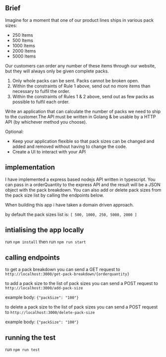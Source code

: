 ## Brief

Imagine for a moment that one of our product lines ships in various pack sizes:

- 250 Items
- 500 Items
- 1000 Items
- 2000 Items
- 5000 Items

Our customers can order any number of these items through our website, but they will always only be given complete
packs.

1. Only whole packs can be sent. Packs cannot be broken open.
2. Within the constraints of Rule 1 above, send out no more items than necessary to fulfil the order.
3. Within the constraints of Rules 1 & 2 above, send out as few packs as possible to fulfil each order.

Write an application that can calculate the number of packs we need to ship to the customer.The API must be written in
Golang & be usable by a HTTP API (by whichever method you choose).

Optional:

- Keep your application flexible so that pack sizes can be changed and added and removed without having to change the
  code.
- Create a UI to interact with your API

## implementation

I have implemented a express based nodejs API written in typescript. You can pass in a orderQuantity to the express API
and the result will be a JSON object with the pack breakdown. You can also add or delete pack sizes from the pack size
list by calling the endpoints below.

When building this app i have taken a domain driven approach.

by default the pack sizes list is: `[ 500, 1000, 250, 5000, 2000 ]`

## intialising the app locally

run `npm install` then run `npm run start`

## calling endpoints

to get a pack breakdown you can send a GET request to `http://localhost:3000/get-pack-breakdown/{orderquantity}`

to add a pack size to the list of pack sizes you can send a POST request to `http://localhost:3000/add-pack-size`

example body: `{"packSize": "100"}`

to delete a pack size to the list of pack sizes you can send a POST request to `http://localhost:3000/delete-pack-size`

example body: `{"packSize": "100"}`

## running the test

run `npm run test`
